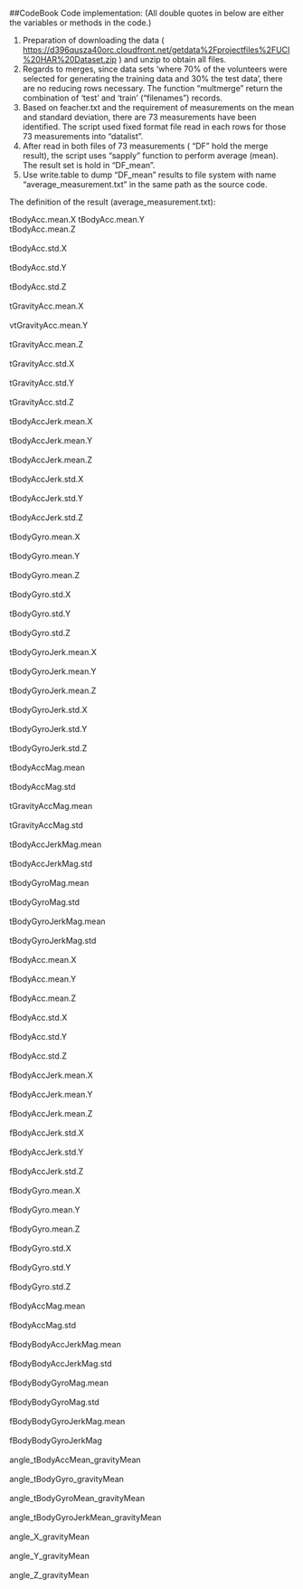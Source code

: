 ##CodeBook
Code implementation:  (All double quotes in below are either the variables or methods in the code.)
1.	Preparation of downloading the data ( https://d396qusza40orc.cloudfront.net/getdata%2Fprojectfiles%2FUCI%20HAR%20Dataset.zip ) and unzip to obtain all files.
2.	Regards to merges, since data sets ‘where 70% of the volunteers were selected for generating the training data and 30% the test data’, there are no reducing rows necessary. 
The function “multmerge” return the combination of ‘test’ and ‘train’ (“filenames”) records.
3.	Based on feacher.txt and the requirement of measurements on the mean and standard deviation, there are 73 measurements have been identified. The script used fixed format file read in each rows for those 73 measurements into “datalist”.
4.	After read in both files of 73 measurements ( “DF” hold the merge result), the script uses “sapply” function to perform average (mean). The result set is hold in “DF_mean”.
5.	Use write.table to dump “DF_mean” results to file system with name “average_measurement.txt” in the same path as the source code.

The definition of the result (average_measurement.txt):

tBodyAcc.mean.X
tBodyAcc.mean.Y
<br>tBodyAcc.mean.Z</br>
<br>tBodyAcc.std.X</br>
<br>tBodyAcc.std.Y</br>
<br>tBodyAcc.std.Z</br>
<br>tGravityAcc.mean.X</br>
<br>vtGravityAcc.mean.Y</br>
<br>tGravityAcc.mean.Z</br>
<br>tGravityAcc.std.X</br>
<br>tGravityAcc.std.Y</br>
<br>tGravityAcc.std.Z</br>
<br>tBodyAccJerk.mean.X</br>
<br>tBodyAccJerk.mean.Y</br>
<br>tBodyAccJerk.mean.Z</br>
<br>tBodyAccJerk.std.X</br>
<br>tBodyAccJerk.std.Y</br>
<br>tBodyAccJerk.std.Z</br>
<br>tBodyGyro.mean.X</br>
<br>tBodyGyro.mean.Y</br>
<br>tBodyGyro.mean.Z</br>
<br>tBodyGyro.std.X</br>
<br>tBodyGyro.std.Y</br>
<br>tBodyGyro.std.Z</br>
<br>tBodyGyroJerk.mean.X</br>
<br>tBodyGyroJerk.mean.Y</br>
<br>tBodyGyroJerk.mean.Z</br>
<br>tBodyGyroJerk.std.X</br>
<br>tBodyGyroJerk.std.Y</br>
<br>tBodyGyroJerk.std.Z</br>
<br>tBodyAccMag.mean</br>
<br>tBodyAccMag.std</br>
<br>tGravityAccMag.mean</br>
<br>tGravityAccMag.std</br>
<br>tBodyAccJerkMag.mean</br>
<br>tBodyAccJerkMag.std</br>
<br>tBodyGyroMag.mean</br>
<br>tBodyGyroMag.std</br>
<br>tBodyGyroJerkMag.mean</br>
<br>tBodyGyroJerkMag.std</br>
<br>fBodyAcc.mean.X</br>
<br>fBodyAcc.mean.Y</br>
<br>fBodyAcc.mean.Z</br>
<br>fBodyAcc.std.X</br>
<br>fBodyAcc.std.Y</br>
<br>fBodyAcc.std.Z</br>
<br>fBodyAccJerk.mean.X</br>
<br>fBodyAccJerk.mean.Y</br>
<br>fBodyAccJerk.mean.Z</br>
<br>fBodyAccJerk.std.X</br>
<br>fBodyAccJerk.std.Y</br>
<br>fBodyAccJerk.std.Z</br>
<br>fBodyGyro.mean.X</br>
<br>fBodyGyro.mean.Y</br>
<br>fBodyGyro.mean.Z</br>
<br>fBodyGyro.std.X</br>
<br>fBodyGyro.std.Y</br>
<br>fBodyGyro.std.Z</br>
<br>fBodyAccMag.mean</br>
<br>fBodyAccMag.std</br>
<br>fBodyBodyAccJerkMag.mean</br>
<br>fBodyBodyAccJerkMag.std</br>
<br>fBodyBodyGyroMag.mean</br>
<br>fBodyBodyGyroMag.std</br>
<br>fBodyBodyGyroJerkMag.mean</br>
<br>fBodyBodyGyroJerkMag</br>
<br>angle_tBodyAccMean_gravityMean</br>
<br>angle_tBodyGyro_gravityMean</br>
<br>angle_tBodyGyroMean_gravityMean</br>
<br>angle_tBodyGyroJerkMean_gravityMean</br>
<br>angle_X_gravityMean</br>
<br>angle_Y_gravityMean</br>
<br>angle_Z_gravityMean</br>

